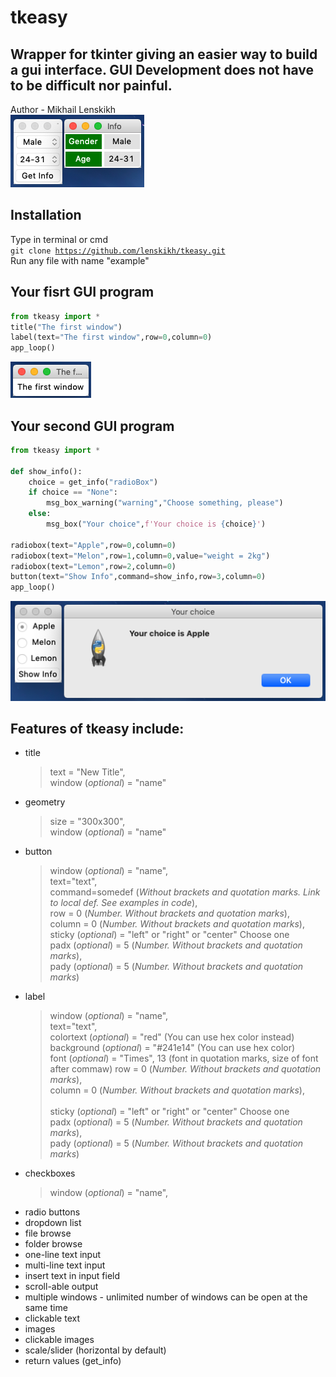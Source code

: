 # tkeasy
## Wrapper for tkinter giving an easier way to build a gui interface. GUI Development does not have to be difficult nor painful.</br>
Author - Mikhail Lenskikh</br>
![Screenshot](/screenshots/droplist.png)

## Installation
Type in terminal or cmd</br>
<code>git clone https://github.com/lenskikh/tkeasy.git</code></br>
Run any file with name "example"

## Your fisrt GUI program
```python
from tkeasy import *
title("The first window")
label(text="The first window",row=0,column=0)
app_loop()
```
![Screenshot](/screenshots/thefirst.png)

## Your second GUI program
```python
from tkeasy import *

def show_info():
    choice = get_info("radioBox")
    if choice == "None":
        msg_box_warning("warning","Choose something, please")
    else:
        msg_box("Your choice",f'Your choice is {choice}')

radiobox(text="Apple",row=0,column=0)
radiobox(text="Melon",row=1,column=0,value="weight = 2kg")
radiobox(text="Lemon",row=2,column=0)
button(text="Show Info",command=show_info,row=3,column=0)
app_loop()
```
![Screenshot](/screenshots/radiobox.png)

## Features of tkeasy include:

* title
    > text = "New Title",<br/>
    > window (*optional*) = "name" 
* geometry
    > size = "300x300",<br/>
    > window (*optional*) = "name" 
* button
    > window (*optional*) = "name",<br/>
    > text="text",<br/>
    > command=somedef (*Without brackets and quotation marks. Link to local def. See examples in code*),<br/>
    > row = 0 (*Number. Without brackets and quotation marks*),<br/>
    > column = 0 (*Number. Without brackets and quotation marks*),<br/>
    > sticky (*optional*) = "left" or "right" or "center" Сhoose one<br/>
    > padx (*optional*) = 5 (*Number. Without brackets and quotation marks*),<br/>
    > pady (*optional*) = 5 (*Number. Without brackets and quotation marks*)
* label
    > window (*optional*) = "name",<br/>
    > text="text",<br/>
    > colortext (*optional*) = "red" (You can use hex color instead)<br/>
    > background (*optional*) = "#241e14" (You can use hex color)<br/>
    > font (*optional*) = "Times", 13 (font in quotation marks, size of font after commaw)
    > row = 0 (*Number. Without brackets and quotation marks*),<br/>
    > column = 0 (*Number. Without brackets and quotation marks*),<br/>   
    > sticky (*optional*) = "left" or "right" or "center" Сhoose one<br/> 
    > padx (*optional*) = 5 (*Number. Without brackets and quotation marks*),<br/>
    > pady (*optional*) = 5 (*Number. Without brackets and quotation marks*)    
* checkboxes
    > window (*optional*) = "name",<br/>
* radio buttons
* dropdown list
* file browse
* folder browse
* one-line text input
* multi-line text input
* insert text in input field
* scroll-able output
* multiple windows - unlimited number of windows can be open at the same time
* clickable text
* images
* clickable images
* scale/slider (horizontal by default) 
* return values (get_info)